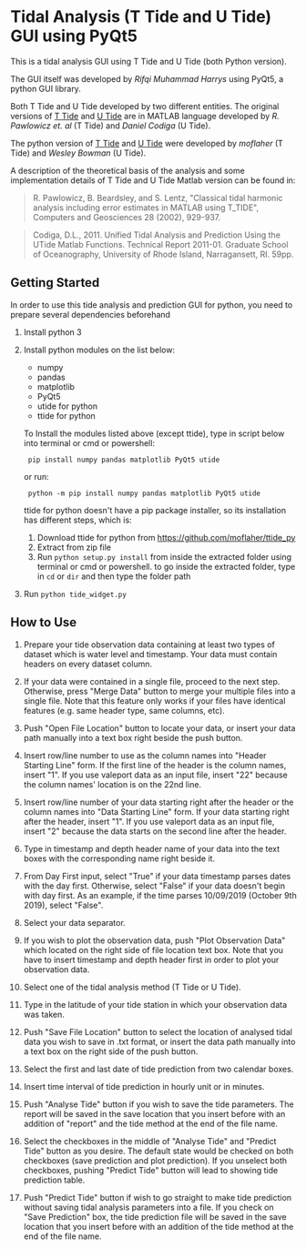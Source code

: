 # Tidal Analysis (T Tide and U Tide) GUI using PyQt5 
This is a tidal analysis GUI using T Tide and U Tide (both Python version).

The GUI itself was developed by _Rifqi Muhammad Harrys_ using PyQt5, a python GUI library.

Both T Tide and U Tide developed by two different entities.
The original versions of [T Tide](https://www.eoas.ubc.ca/~rich/#T_Tide "T Tide Harmonic Analysis Toolbox") and [U Tide](https://www.mathworks.com/matlabcentral/fileexchange/46523-utide-unified-tidal-analysis-and-prediction-functions?w.mathworks.com "UTide Unified Tidal Analysis and Prediction Functions") 
are in MATLAB language developed by _R. Pawlowicz et. al_ (T Tide) and _Daniel Codiga_ (U Tide).

The python version of [T Tide](https://github.com/moflaher/ttide_py "T Tide for Python") and [U Tide](https://github.com/wesleybowman/UTide "U Tide for Python") were developed by _moflaher_ (T Tide) and _Wesley Bowman_ (U Tide).

A description of the theoretical basis of the analysis and some implementation details of T Tide and U Tide Matlab version can be found in:

>R. Pawlowicz, B. Beardsley, and S. Lentz, "Classical tidal harmonic analysis including error estimates in MATLAB using T_TIDE", Computers and Geosciences 28 (2002), 929-937. 
      
>Codiga, D.L., 2011. Unified Tidal Analysis and Prediction Using the UTide Matlab Functions. Technical Report 2011-01. Graduate School of Oceanography, University of Rhode Island, Narragansett, RI. 59pp.

## Getting Started
In order to use this tide analysis and prediction GUI for python, you need to prepare several dependencies beforehand

1. Install python 3
2. Install python modules on the list below:
   - numpy
   - pandas
   - matplotlib
   - PyQt5
   - utide for python
   - ttide for python
   
   To Install the modules listed above (except ttide), type in script below into terminal or cmd or powershell:
   
        pip install numpy pandas matplotlib PyQt5 utide

   or run:

        python -m pip install numpy pandas matplotlib PyQt5 utide

   ttide for python doesn't have a pip package installer, so its installation has different steps, which is:
   1. Download ttide for python from https://github.com/moflaher/ttide_py
   2. Extract from zip file
   3. Run `python setup.py install` from inside the extracted folder using terminal or cmd or powershell.
      to go inside the extracted folder, type in `cd` or `dir` and then type the folder path
3. Run `python tide_widget.py`

## How to Use
 1. Prepare your tide observation data containing at least two types of dataset which is water level and timestamp. Your data must contain headers on every dataset column.

 2. If your data were contained in a single file, proceed to the next step. Otherwise, press "Merge Data" button to merge your multiple files into a single file. Note that this feature only works if your files have identical features (e.g. same header type, same columns, etc).

 3. Push "Open File Location" button to locate your data, or insert your data path manually into a text box right beside the push button.

 4. Insert row/line number to use as the column names into "Header Starting Line" form. If the first line of the header is the column names, insert "1". If you use valeport data as an input file, insert "22" because the column names' location is on the 22nd line.

 5. Insert row/line number of your data starting right after the header or the column names into "Data Starting Line" form. If your data starting right after the header, insert "1". If you use valeport data as an input file, insert "2" because the data starts on the second line after the header.

 6. Type in timestamp and depth header name of your data into the text boxes with the corresponding name right beside it.

 7. From Day First input, select "True" if your data timestamp parses dates with the day first. Otherwise, select "False" if your data doesn't begin with day first. As an example, if the time parses 10/09/2019 (October 9th 2019), select "False".

 8. Select your data separator.

 9. If you wish to plot the observation data, push "Plot Observation Data" which located on the right side of file location text box. Note that you have to insert timestamp and depth header first in order to plot your observation data.

10. Select one of the tidal analysis method (T Tide or U Tide).

11. Type in the latitude of your tide station in which your observation data was taken.

12. Push "Save File Location" button to select the location of analysed tidal data you wish to save in .txt format, or insert the data path manually into a text box on the right side of the push button.

13. Select the first and last date of tide prediction from two calendar boxes.

14. Insert time interval of tide prediction in hourly unit or in minutes.

15. Push "Analyse Tide" button if you wish to save the tide parameters. The report will be saved in the save location that you insert before with an addition of "report" and the tide method at the end of the file name.

16. Select the checkboxes in the middle of "Analyse Tide" and "Predict Tide" button as you desire. The default state would be checked on both checkboxes (save prediction and plot prediction). If you unselect both checkboxes, pushing "Predict Tide" button will lead to showing tide prediction table.

17. Push "Predict Tide" button if wish to go straight to make tide prediction without saving tidal analysis parameters into a file. If you check on "Save Prediction" box, the tide prediction file will be saved in the save location that you insert before with an addition of the tide method at the end of the file name.